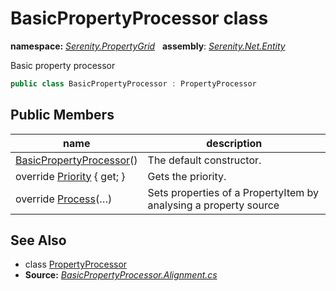 # BasicPropertyProcessor class
**namespace:** *[Serenity.PropertyGrid](../README.md#serenity.propertygrid-namespace)*   **assembly**: *[Serenity.Net.Entity](../README.md)*

Basic property processor

```csharp
public class BasicPropertyProcessor : PropertyProcessor
```

## Public Members

| name | description |
| --- | --- |
| [BasicPropertyProcessor](BasicPropertyProcessor/BasicPropertyProcessor.md)() | The default constructor. |
| override [Priority](BasicPropertyProcessor/Priority.md) { get; } | Gets the priority. |
| override [Process](BasicPropertyProcessor/Process.md)(…) | Sets properties of a PropertyItem by analysing a property source |

## See Also

* class [PropertyProcessor](PropertyProcessor.md)
* **Source:** *[BasicPropertyProcessor.Alignment.cs](https://github.com/serenity-is/Serenity/blob/master/src/Serenity.Net.Entity/PropertyGrid/BasicPropertyProcessor/BasicPropertyProcessor.Alignment.cs)*